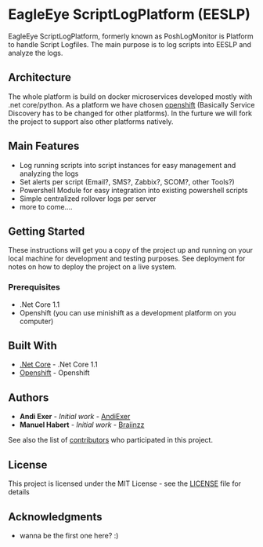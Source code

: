 # EagleEye ScriptLogPlatform (EESLP)

EagleEye ScriptLogPlatform, formerly known as PoshLogMonitor is Platform to handle Script Logfiles. The main purpose is to log scripts into EESLP and analyze the logs.

## Architecture

The whole platform is build on docker microservices developed mostly with .net core/python. As a platform we have chosen [openshift](https://www.openshift.org/) (Basically Service Discovery has to be changed for other platforms). In the furture we will fork the project to support also other platforms natively.

## Main Features
- Log running scripts into script instances for easy management and analyzing the logs
- Set alerts per script (Email?, SMS?, Zabbix?, SCOM?, other Tools?)
- Powershell Module for easy integration into existing powershell scripts
- Simple centralized rollover logs per server
- more to come....

## Getting Started

These instructions will get you a copy of the project up and running on your local machine for development and testing purposes. See deployment for notes on how to deploy the project on a live system.

### Prerequisites

- .Net Core 1.1
- Openshift (you can use minishift as a development platform on you computer)

## Built With

* [.Net Core](https://www.microsoft.com/net/download/core) - .Net Core 1.1
* [Openshift](https://openshift.org/) - Openshift

## Authors

* **Andi Exer** - *Initial work* - [AndiExer](https://github.com/AndiExer)
* **Manuel Habert** - *Initial work* - [Braiinzz](https://github.com/braiinzz)

See also the list of [contributors](https://github.com/andiexer/eagleeye-scriptlogplatform/contributors) who participated in this project.

## License

This project is licensed under the MIT License - see the [LICENSE](LICENSE) file for details

## Acknowledgments

- wanna be the first one here? :)
